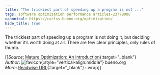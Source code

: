```yaml
---
title: "The trickiest part of speeding up a program is not ..."
tags: software optimization performance articles-23778086
canonical: https://carlos.bueno.org/optimization/
hide_title: true
---
```


The trickiest part of speeding up a program is not doing it, but deciding whether it’s worth doing at all. There are few clear principles, only rules of thumb.


[[_Source_: [Mature Optimization: An Introduction](https://carlos.bueno.org/optimization/){:target="_blank"}<br>
_Author_: ![favicon](https://s2.googleusercontent.com/s2/favicons?domain=carlos.bueno.org){:style="vertical-align:middle"} bueno.org<br>
_More_: [Readwise URL](https://readwise.io/open/465084415){:target="_blank"}
::wrap]]